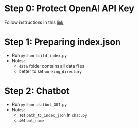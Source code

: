 # Step 0: Protect OpenAI API Key

Follow instructions in this [link](https://able.bio/rhett/how-to-set-and-get-environment-variables-in-python--274rgt5)

# Step 1: Preparing index.json

- Run `python build_index.py`
- Notes:
    - `data` folder contains all data files
    - better to set `working_directory`


# Step 2: Chatbot

- Run `python chatbot_GUI.py`
- Notes:
    - set `path_to_index_json` in `chat.py`
    - set `bot_name`